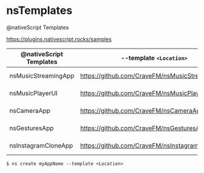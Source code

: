 # nsTemplates

@nativeScript Templates

https://plugins.nativescript.rocks/samples


| @nativeScript Templates | --template `<Location>`                        | Version   | Particularity |
|-------------------------|------------------------------------------------|-----------|---------------|
| nsMusicStreamingApp     | https://github.com/CraveFM/nsMusicStreamingApp | {N} 7.0.1 | |
| nsMusicPlayerUI         | https://github.com/CraveFM/nsMusicPlayerUI     | {N} 7.0.1 | |
| nsCameraApp             | https://github.com/CraveFM/nsCameraApp         | {N} 7.0.1 | |
| nsGesturesApp           | https://github.com/CraveFM/nsGesturesApp       | {N} 7.0.1 | |
| nsInstagramCloneApp     | https://github.com/CraveFM/nsInstagramCloneApp | {N} 7.0.1 | Uses local [file-system](https://docs.nativescript.org/ns-framework-modules/file-system) |


```
$ ns create myAppName --template <Location>
```



